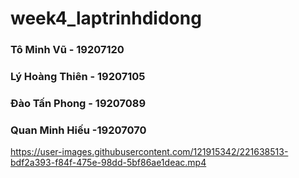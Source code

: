 # week4_laptrinhdidong

### Tô Minh Vũ - 19207120
### Lý Hoàng Thiên - 19207105
### Đào Tấn Phong - 19207089
### Quan Minh Hiếu -19207070


https://user-images.githubusercontent.com/121915342/221638513-bdf2a393-f84f-475e-98dd-5bf86ae1deac.mp4
